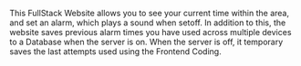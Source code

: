 This FullStack Website allows you to see your current time within the area, and set an alarm, which plays a sound when setoff. In addition to this, the website saves previous alarm times you have used across multiple devices to a Database when the server is on. When the server is off, it temporary saves the last attempts used using the Frontend Coding.  

